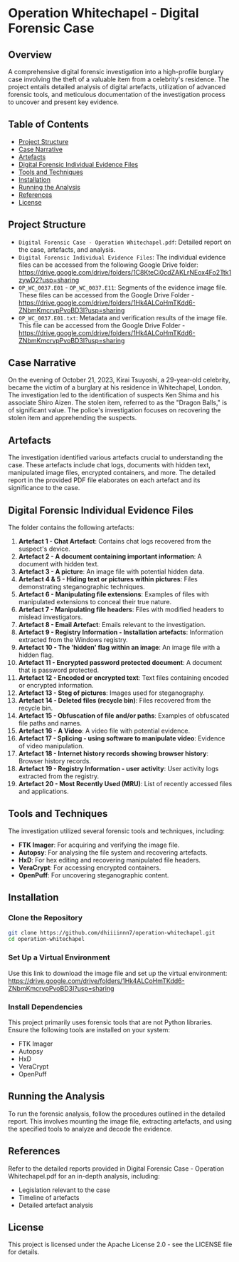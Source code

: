 # Operation Whitechapel - Digital Forensic Case

## Overview

A comprehensive digital forensic investigation into a high-profile burglary case involving the theft of a valuable item from a celebrity's residence. The project entails detailed analysis of digital artefacts, utilization of advanced forensic tools, and meticulous documentation of the investigation process to uncover and present key evidence.

## Table of Contents

- [Project Structure](#project-structure)
- [Case Narrative](#case-narrative)
- [Artefacts](#artefacts)
- [Digital Forensic Individual Evidence Files](#digital-forensic-individual-evidence-files)
- [Tools and Techniques](#tools-and-techniques)
- [Installation](#installation)
- [Running the Analysis](#running-the-analysis)
- [References](#references)
- [License](#license)

## Project Structure

- `Digital Forensic Case - Operation Whitechapel.pdf`: Detailed report on the case, artefacts, and analysis.
- `Digital Forensic Individual Evidence Files`: The individual evidence files can be accessed from the following Google Drive folder: https://drive.google.com/drive/folders/1C8KteCi0cdZAKLrNEox4Fo2Ttk1zywD2?usp=sharing
- `OP_WC_0037.E01` - `OP_WC_0037.E11`: Segments of the evidence image file. These files can be accessed from the Google Drive Folder - https://drive.google.com/drive/folders/1Hk4ALCoHmTKdd6-ZNbmKmcrvpPvoBD3I?usp=sharing
- `OP_WC_0037.E01.txt`: Metadata and verification results of the image file. This file can be accessed from the Google Drive Folder - https://drive.google.com/drive/folders/1Hk4ALCoHmTKdd6-ZNbmKmcrvpPvoBD3I?usp=sharing

## Case Narrative

On the evening of October 21, 2023, Kirai Tsuyoshi, a 29-year-old celebrity, became the victim of a burglary at his residence in Whitechapel, London. The investigation led to the identification of suspects Ken Shima and his associate Shiro Aizen. The stolen item, referred to as the "Dragon Balls," is of significant value. The police's investigation focuses on recovering the stolen item and apprehending the suspects.

## Artefacts

The investigation identified various artefacts crucial to understanding the case. These artefacts include chat logs, documents with hidden text, manipulated image files, encrypted containers, and more. The detailed report in the provided PDF file elaborates on each artefact and its significance to the case.

## Digital Forensic Individual Evidence Files

The folder contains the following artefacts:
1. **Artefact 1 - Chat Artefact**: Contains chat logs recovered from the suspect's device.
2. **Artefact 2 - A document containing important information**: A document with hidden text.
3. **Artefact 3 - A picture**: An image file with potential hidden data.
4. **Artefact 4 & 5 - Hiding text or pictures within pictures**: Files demonstrating steganographic techniques.
5. **Artefact 6 - Manipulating file extensions**: Examples of files with manipulated extensions to conceal their true nature.
6. **Artefact 7 - Manipulating file headers**: Files with modified headers to mislead investigators.
7. **Artefact 8 - Email Artefact**: Emails relevant to the investigation.
8. **Artefact 9 - Registry Information - Installation artefacts**: Information extracted from the Windows registry.
9. **Artefact 10 - The 'hidden' flag within an image**: An image file with a hidden flag.
10. **Artefact 11 - Encrypted password protected document**: A document that is password protected.
11. **Artefact 12 - Encoded or encrypted text**: Text files containing encoded or encrypted information.
12. **Artefact 13 - Steg of pictures**: Images used for steganography.
13. **Artefact 14 - Deleted files (recycle bin)**: Files recovered from the recycle bin.
14. **Artefact 15 - Obfuscation of file and/or paths**: Examples of obfuscated file paths and names.
15. **Artefact 16 - A Video**: A video file with potential evidence.
16. **Artefact 17 - Splicing - using software to manipulate video**: Evidence of video manipulation.
17. **Artefact 18 - Internet history records showing browser history**: Browser history records.
18. **Artefact 19 - Registry Information - user activity**: User activity logs extracted from the registry.
19. **Artefact 20 - Most Recently Used (MRU)**: List of recently accessed files and applications.

## Tools and Techniques

The investigation utilized several forensic tools and techniques, including:
- **FTK Imager**: For acquiring and verifying the image file.
- **Autopsy**: For analysing the file system and recovering artefacts.
- **HxD**: For hex editing and recovering manipulated file headers.
- **VeraCrypt**: For accessing encrypted containers.
- **OpenPuff**: For uncovering steganographic content.

## Installation

### Clone the Repository

   ```bash
   git clone https://github.com/dhiiiinnn7/operation-whitechapel.git
   cd operation-whitechapel
```

### Set Up a Virtual Environment

Use this link to download the image file and set up the virtual environment: https://drive.google.com/drive/folders/1Hk4ALCoHmTKdd6-ZNbmKmcrvpPvoBD3I?usp=sharing

### Install Dependencies

This project primarily uses forensic tools that are not Python libraries. Ensure the following tools are installed on your system:

- FTK Imager
- Autopsy
- HxD
- VeraCrypt
- OpenPuff

## Running the Analysis

To run the forensic analysis, follow the procedures outlined in the detailed report. This involves mounting the image file, extracting artefacts, and using the specified tools to analyze and decode the evidence.

## References

Refer to the detailed reports provided in Digital Forensic Case - Operation Whitechapel.pdf for an in-depth analysis, including:

- Legislation relevant to the case
- Timeline of artefacts
- Detailed artefact analysis

## License
This project is licensed under the Apache License 2.0 - see the LICENSE file for details.
